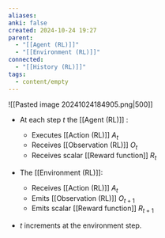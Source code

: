 ```yaml
---
aliases: 
anki: false
created: 2024-10-24 19:27
parent:
  - "[[Agent (RL)]]"
  - "[[Environment (RL)]]"
connected:
  - "[[History (RL)]]"
tags:
  - content/empty
---
```


![[Pasted image 20241024184905.png|500]]

- At each step $t$ the [[Agent (RL)]] :
  - Executes [[Action (RL)]]  $A_t$
  - Receives [[Observation (RL)]] $O_t$
  - Receives scalar [[Reward function]] $R_t$
  
- The [[Environment (RL)]]: 
  - Receives  [[Action (RL)]] $A_t$
  - Emits [[Observation (RL)]] $O_{t+1}$
  - Emits scalar [[Reward function]] $R_{t+1}$

- $t$ increments at the environment step.
